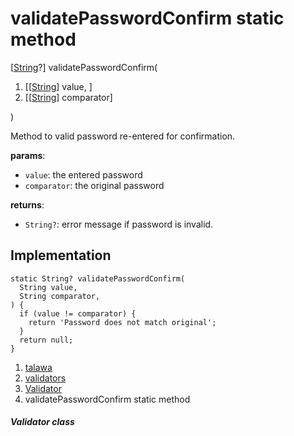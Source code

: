
<div>

# validatePasswordConfirm static method

</div>


[[String](https://api.flutter.dev/flutter/dart-core/String-class.html)?]
validatePasswordConfirm(

1.  [[[String](https://api.flutter.dev/flutter/dart-core/String-class.md)]
    value, ]
2.  [[[String](https://api.flutter.dev/flutter/dart-core/String-class.html)]
    comparator]

)



Method to valid password re-entered for confirmation.

**params**:

-   `value`: the entered password
-   `comparator`: the original password

**returns**:

-   `String?`: error message if password is invalid.



## Implementation

``` language-dart
static String? validatePasswordConfirm(
  String value,
  String comparator,
) {
  if (value != comparator) {
    return 'Password does not match original';
  }
  return null;
}
```







1.  [talawa](../../index.md)
2.  [validators](../../utils_validators/)
3.  [Validator](../../utils_validators/Validator-class.md)
4.  validatePasswordConfirm static method

##### Validator class








